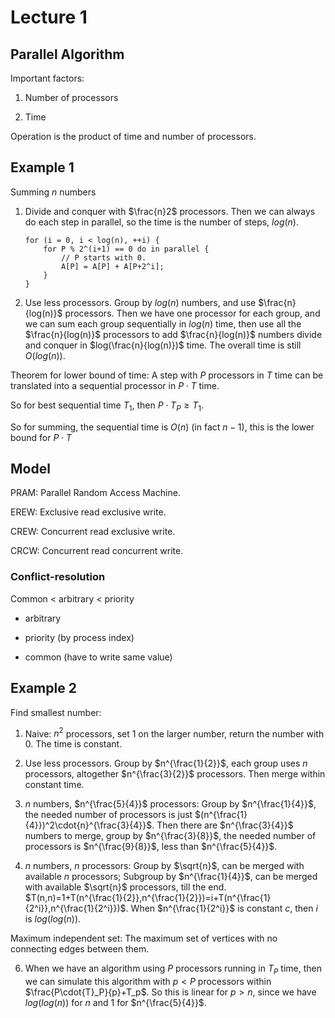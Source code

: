 # Lecture 1

## Parallel Algorithm

Important factors:

1. Number of processors

2. Time

Operation is the product of time and number of processors.

## Example 1

Summing $n$ numbers

1. Divide and conquer with $\frac{n}2$ processors. Then we can always do each step in parallel, so the time is the number of steps, $log(n)$.

    ```
    for (i = 0, i < log(n), ++i) {
        for P % 2^(i+1) == 0 do in parallel {
            // P starts with 0.
            A[P] = A[P] + A[P+2^i];
        }
    }
    ```

2. Use less processors. Group by $log(n)$ numbers, and use $\frac{n}{log(n)}$ processors. Then we have one processor for each group, and we can sum each group sequentially in $log(n)$ time, then use all the $\frac{n}{log(n)}$ processors to add $\frac{n}{log(n)}$ numbers divide and conquer in $log(\frac{n}{log(n)})$ time. The overall time is still $O(log(n))$.

Theorem for lower bound of time: A step with $P$ processors in $T$ time can be translated into a sequential processor in $P\cdot{T}$ time.

So for best sequential time $T_1$, then $P\cdot{T_P}\geq{T}_1$.

So for summing, the sequential time is $O(n)$ (in fact $n-1$), this is the lower bound for $P\cdot{T}$

## Model

PRAM: Parallel Random Access Machine.

EREW: Exclusive read exclusive write.

CREW: Concurrent read exclusive write.

CRCW: Concurrent read concurrent write.

### Conflict-resolution

Common < arbitrary < priority

- arbitrary

- priority (by process index)

- common (have to write same value)

## Example 2

Find smallest number:

1. Naive: $n^2$ processors, set 1 on the larger number, return the number with 0. The time is constant.

2. Use less processors. Group by $n^{\frac{1}{2}}$, each group uses $n$ processors, altogether $n^{\frac{3}{2}}$ processors. Then merge within constant time.

3. $n$ numbers, $n^{\frac{5}{4}}$ processors: Group by $n^{\frac{1}{4}}$, the needed number of processors is just $(n^{\frac{1}{4}})^2\cdot{n}^{\frac{3}{4}}$. Then there are $n^{\frac{3}{4}}$ numbers to merge, group by $n^{\frac{3}{8}}$, the needed number of processors is $n^{\frac{9}{8}}$, less than $n^{\frac{5}{4}}$.

4. $n$ numbers, $n$ processors: Group by $\sqrt{n}$, can be merged with available $n$ processors; Subgroup by $n^{\frac{1}{4}}$, can be merged with available $\sqrt{n}$ processors, till the end. $T(n,n)=1+T(n^{\frac{1}{2}},n^{\frac{1}{2}})=i+T(n^{\frac{1}{2^i}},n^{\frac{1}{2^i}})$. When $n^{\frac{1}{2^i}}$ is constant $c$, then $i$ is $log(log(n))$.

Maximum independent set: The maximum set of vertices with no connecting edges between them.

6. When we have an algorithm using $P$ processors running in $T_P$ time, then we can simulate this algorithm with $p<P$ processors within $\frac{P\cdot{T}_P}{p}+T_p$. So this is linear for $p>n$, since we have $log(log(n))$ for $n$ and $1$ for $n^{\frac{5}{4}}$.

